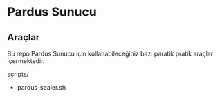 # Pardus Sunucu
## Araçlar
Bu repo Pardus Sunucu için kullanabileceğiniz bazı paratik pratik araçlar içermektedir.


scripts/

* pardus-sealer.sh


